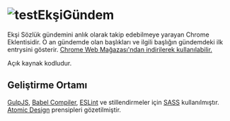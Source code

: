 # ![test](https://raw.githubusercontent.com/egemenu/eksiGundem/master/dist/icon48.png)EkşiGündem

Ekşi Sözlük gündemini anlık olarak takip edebilmeye yarayan Chrome Eklentisidir. O an gündemde olan başlıkları ve ilgili başlığın gündemdeki ilk entrysini gösterir. [Chrome Web Mağazası'ndan indirilerek kullanılabilir.](https://chrome.google.com/webstore/detail/ek%C5%9Fig%C3%BCndem/mcpbcakicaoejannhkekgnefadpjblnk)

Açık kaynak kodludur.

## Geliştirme Ortamı

[GulpJS](https://gulpjs.com), [Babel Compiler](https://babeljs.io), [ESLint](https://eslint.org) ve stillendirmeler için [SASS](https://sass-lang.com) kullanılmıştır. [Atomic Design](http://atomicdesign.bradfrost.com/) prensipleri gözetilmiştir.
